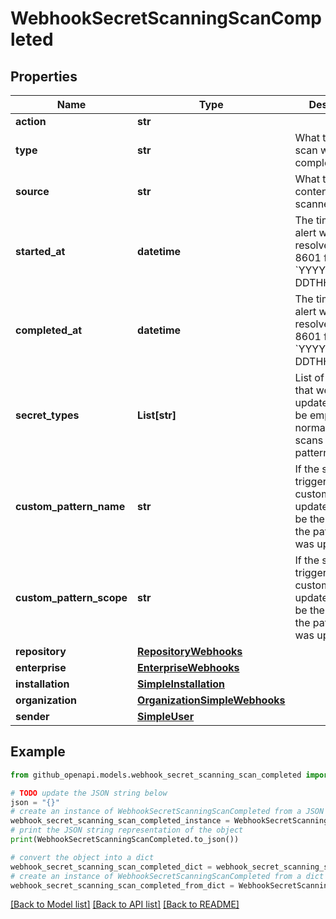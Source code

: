 # WebhookSecretScanningScanCompleted


## Properties

Name | Type | Description | Notes
------------ | ------------- | ------------- | -------------
**action** | **str** |  | 
**type** | **str** | What type of scan was completed | 
**source** | **str** | What type of content was scanned | 
**started_at** | **datetime** | The time that the alert was resolved in ISO 8601 format: &#x60;YYYY-MM-DDTHH:MM:SSZ&#x60;. | 
**completed_at** | **datetime** | The time that the alert was resolved in ISO 8601 format: &#x60;YYYY-MM-DDTHH:MM:SSZ&#x60;. | 
**secret_types** | **List[str]** | List of patterns that were updated. This will be empty for normal backfill scans or custom pattern updates | [optional] 
**custom_pattern_name** | **str** | If the scan was triggered by a custom pattern update, this will be the name of the pattern that was updated | [optional] 
**custom_pattern_scope** | **str** | If the scan was triggered by a custom pattern update, this will be the scope of the pattern that was updated | [optional] 
**repository** | [**RepositoryWebhooks**](RepositoryWebhooks.md) |  | [optional] 
**enterprise** | [**EnterpriseWebhooks**](EnterpriseWebhooks.md) |  | [optional] 
**installation** | [**SimpleInstallation**](SimpleInstallation.md) |  | [optional] 
**organization** | [**OrganizationSimpleWebhooks**](OrganizationSimpleWebhooks.md) |  | [optional] 
**sender** | [**SimpleUser**](SimpleUser.md) |  | [optional] 

## Example

```python
from github_openapi.models.webhook_secret_scanning_scan_completed import WebhookSecretScanningScanCompleted

# TODO update the JSON string below
json = "{}"
# create an instance of WebhookSecretScanningScanCompleted from a JSON string
webhook_secret_scanning_scan_completed_instance = WebhookSecretScanningScanCompleted.from_json(json)
# print the JSON string representation of the object
print(WebhookSecretScanningScanCompleted.to_json())

# convert the object into a dict
webhook_secret_scanning_scan_completed_dict = webhook_secret_scanning_scan_completed_instance.to_dict()
# create an instance of WebhookSecretScanningScanCompleted from a dict
webhook_secret_scanning_scan_completed_from_dict = WebhookSecretScanningScanCompleted.from_dict(webhook_secret_scanning_scan_completed_dict)
```
[[Back to Model list]](../README.md#documentation-for-models) [[Back to API list]](../README.md#documentation-for-api-endpoints) [[Back to README]](../README.md)


